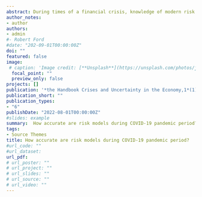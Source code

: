 ```yaml
---
abstract: During times of a financial crisis, knowledge of modern risk management approaches is required. In this sense, only financial risk managers with the required expertise to measure and understand risk could avoid crisis. Value at Risk (VaR) has been considered for a long time as a significant risk management tool. This measure has become one of the most popular indicators of financial market risk since JP Morgan published its RiskMetrics system in 1994. In this chapter, we study the relative performance of Value-at-Risk models prior and after the recent financial crisis referring to the COVID-19 pandemic period. Using the NGARCH model, which considers the leverage effect, we model the conditional volatility of each series. We compared the accuracy of five VaR estimates using backtest methods. The result suggests that the conditional EVT remarkably achieve reliable VaR forecasts and then is more relevant and the best performing model. In terms of VaR forecasting, given that this model obviously beats other competitive models, we encourage the use of this model when controlling market risk. . 
author_notes:
- author
authors:
- admin
#- Robert Ford
#date: "202-09-01T00:00:00Z"
doi: ""
featured: false
image:
 # caption: 'Image credit: [**Unsplash**](https://unsplash.com/photos/jdD8gXaTZsc)'
  focal_point: ""
  preview_only: false
projects: []
publication: '*the Handbook Crises and Uncertainty in the Economy,1*(1)'
publication_short: ""
publication_types:
- "6"
publishDate: "2022-08-01T00:00:00Z"
#slides: example
summary:  How accurate are risk models during COVID-19 pandemic period?
tags:
- Source Themes
title: How accurate are risk models during COVID-19 pandemic period?
#url_code: ""
#url_dataset: 
url_pdf: 
# url_poster: ""
# url_project: ""
# url_slides: ""
# url_source: ""
# url_video: ""
---
```

